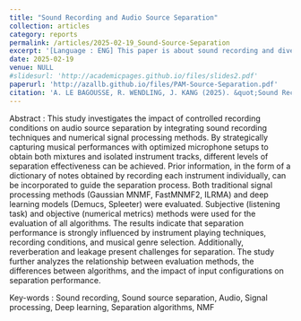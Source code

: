 ```yaml
---
title: "Sound Recording and Audio Source Separation"
collection: articles
category: reports
permalink: /articles/2025-02-19_Sound-Source-Separation
excerpt: '[Language : ENG] This paper is about sound recording and diverse algorithms used for separation sound sources from each other in complex musical scenes. It was written for our M2 ATIAM end of the year-project, carried out over the course of 1.5 months in 2025.'
date: 2025-02-19
venue: NULL
#slidesurl: 'http://academicpages.github.io/files/slides2.pdf'
paperurl: 'http://azallb.github.io/files/PAM-Source-Separation.pdf'
citation: 'A. LE BAGOUSSE, R. WENDLING, J. KANG (2025). &quot;Sound Recording and Audio Source Separation-M2 ATIAM Project report.&quot; Unpublished.'
---
```


Abstract : This study investigates the impact of controlled recording conditions on audio source separation by integrating sound recording techniques and numerical signal processing methods. By strategically capturing musical performances with optimized microphone setups to obtain both mixtures and isolated instrument tracks, different levels of separation effectiveness can be achieved. Prior information, in the form of a dictionary of notes obtained by recording each instrument individually, can be incorporated to guide the separation process. Both traditional signal processing methods (Gaussian MNMF, FastMNMF2, ILRMA) and deep learning models (Demucs, Spleeter) were evaluated. Subjective (listening task) and objective (numerical metrics) methods were used for the evaluation of all algorithms. The results indicate that separation performance is strongly influenced by instrument playing techniques, recording conditions, and musical genre selection. Additionally, reverberation and leakage present challenges for separation. The study further analyzes the relationship between evaluation methods, the differences between algorithms, and the impact of input configurations on separation performance.

Key-words : Sound recording, Sound source separation, Audio, Signal processing, Deep learning, Separation algorithms, NMF